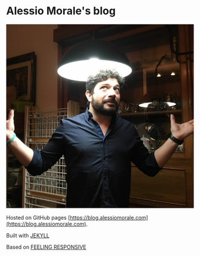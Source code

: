 # Alessio Morale's blog

![](images/alessio_1.jpg)

Hosted on GitHub pages [https://blog.alessiomorale.com](https://blog.alessiomorale.com).

Built with [JEKYLL](https://jekyllrb.com/)

Based on
[FEELING RESPONSIVE](https://phlow.github.io/feeling-responsive/)
